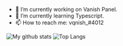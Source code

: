 

- 🔭 I’m currently working on Vanish Panel.
- 🌱 I’m currently learning Typescript.
- 📫 How to reach me: vqnish_#4012



![My github stats](https://github-readme-stats.vercel.app/api?username=vqnish&show_icons=true&hide_border=true&count_private=true&include_all_commits=true&theme=radical)
![Top Langs](https://github-readme-stats.vercel.app/api/top-langs/?username=vqnish&show_icons=true&hide_border=true&count_private=true&include_all_commits=true&theme=radical)

